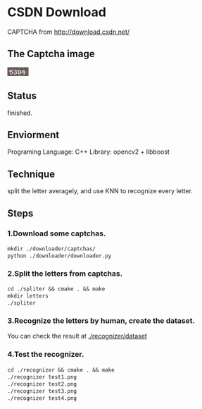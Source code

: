 # CSDN Download
CAPTCHA from http://download.csdn.net/

## The Captcha image
![](./csdn.png)  

## Status
finished.

## Enviorment
Programing Language: C++
Library: opencv2 + libboost

## Technique
split the letter averagely, and use KNN to recognize every letter.

## Steps
### 1.Download some captchas.
``` shell
mkdir ./downloader/captchas/
python ./downloader/downloader.py
```
### 2.Split the letters from captchas.  
``` shell
cd ./spliter && cmake . && make
mkdir letters
./spliter
```
### 3.Recognize the letters by human, create the dataset.  
You can check the result at [./recognizer/dataset](./recognizer/dataset)

### 4.Test the recognizer.
```
cd ./recognizer && cmake . && make
./recognizer test1.png
./recognizer test2.png
./recognizer test3.png
./recognizer test4.png
```
